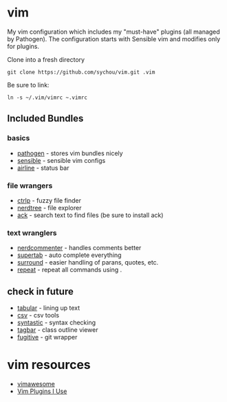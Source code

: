 # vim

My vim configuration which includes my "must-have" plugins (all managed by 
Pathogen). The configuration starts with Sensible vim and modifies only for
plugins.

Clone into a fresh directory

    git clone https://github.com/sychou/vim.git .vim

Be sure to link:

    ln -s ~/.vim/vimrc ~.vimrc

## Included Bundles

### basics

* [pathogen](https://github.com/tpope/vim-pathogen) - stores vim bundles nicely
* [sensible](https://github.com/tpope/vim-sensible) - sensible vim configs
* [airline](https://github.com/bling/vim-airline) - status bar

### file wrangers

* [ctrlp](https://github.com/kien/ctrlp.vim) - fuzzy file finder
* [nerdtree](https://github.com/scrooloose/nerdtree) - file explorer
* [ack](https://github.com/mileszs/ack.vim) - search text to find files (be sure to install ack)

### text wranglers

* [nerdcommenter](https://github.com/scrooloose/nerdcommenter) - handles comments better
* [supertab](https://github.com/ervandew/supertab) - auto complete everything
* [surround](https://github.com/tpope/vim-surround) - easier handling of parans, quotes, etc.
* [repeat](https://github.com/tpope/vim-repeat) - repeat all commands using .

## check in future

* [tabular](https://github.com/changa/tabular) - lining up text
* [csv](https://github.com/chrisbra/csv.vim) - csv tools
* [syntastic](https://github.com/scrooloose/syntastic) - syntax checking
* [tagbar](https://github.com/majutsushi/tagbar) - class outline viewer
* [fugitive](https://github.com/tpope/vim-fugitive) - git wrapper

# vim resources

* [vimawesome](http://vimawesome.com)
* [Vim Plugins I Use](http://mirnazim.org/writings/vim-plugins-i-use/)


